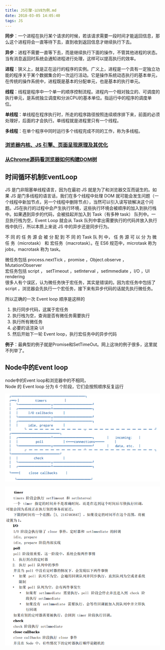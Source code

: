 ```yaml
---
title: JS引擎-以V8为例.md
date: 2018-03-05 14:05:40
tags: JS
---
```


**同步**：一个进程在执行某个请求的时候，若该请求需要一段时间才能返回信息，那么这个进程将会一直等待下去，直到收到返回信息才继续执行下去。

**异步**：进程不需要一直等下去，而是继续执行下面的操作，不管其他进程的状态。当有消息返回时系统会通知进程进行处理，这样可以提高执行的效率。

**进程**：狭义上，就是正在运行的程序的实例。广义上，进程是一个具有一定独立功能的程序关于某个数据集合的一次运行活动。它是操作系统动态执行的基本单元，在传统的操作系统中，进程既是基本的分配单元，也是基本的执行单元。

**线程**：线程是程序中一个单一的顺序控制流程。进程内一个相对独立的、可调度的执行单元，是系统独立调度和分派CPU的基本单位。指运行中的程序的调度单位。

**单线程**：单线程在程序执行时，所走的程序路径按照连续顺序排下来，前面的必须处理好，后面的才会执行。单线程就是进程里只有一个线程。

**多线程**：在单个程序中同时运行多个线程完成不同的工作，称为多线程。


### [浏览器内核、JS 引擎、页面呈现原理及其优化](https://www.zybuluo.com/yangfch3/note/671516)

### [从Chrome源码看浏览器如何构建DOM树](https://zhuanlan.zhihu.com/p/24911872?refer=dreawer)


## 时间循环机制EventLoop

JS 是门非阻塞单线程语言，因为在最初 JS 就是为了和浏览器交互而诞生的。如果 JS 是门多线程的语言话，我们在多个线程中处理 DOM 就可能会发生问题（一个线程中新加节点，另一个线程中删除节点），当然可以引入读写锁解决这个问题。JS在执行的过程中会产生执行环境，这些执行环境会被顺序的加入到执行栈中。如果遇到异步的代码，会被挂起并加入到 Task（有多种 task） 队列中。一旦执行栈为空，Event Loop 就会从 Task 队列中拿出需要执行的代码并放入执行栈中执行，所以本质上来说 JS 中的异步还是同步行为。


不 同 的 任 务 源 会 被 分 配 到 不 同 的 Task 队 列 中， 任 务 源 可 以 分 为 微 任 务（microtask） 和 宏任务（macrotask）。在 ES6 规范中，microtask 称为 jobs，macrotask 称为 task。


微任务包括 process.nextTick ，promise ，Object.observe ，MutationObserver  
宏任务包括 script ， setTimeout ，setInterval ，setImmediate ，I/O ，UI  
rendering  
很多人有个误区，认为微任务快于宏任务，其实是错误的。因为宏任务中包括了script ，浏览器会先执行一个宏任务，接下来有异步代码的话就先执行微任务。

所以正确的一次 Event loop 顺序是这样的

1. 执行同步代码，这属于宏任务
2. 执行栈为空，查询是否有微任务需要执行
3. 执行所有微任务
4. 必要的话渲染 UI
5. 然后开始下一轮 Event loop，执行宏任务中的异步代码

**例子**：最典型的例子就是Promise和SetTimeOut。网上这块的例子很多，这里就不列举了。



## Node中的Event loop

node中的Event loop和浏览器中的不相同，  
Node 的 Event loop 分为 6 个阶段，它们会按照顺序反复运行


![](/assets/EventLoop.png)


![](/assets/loop1.png)